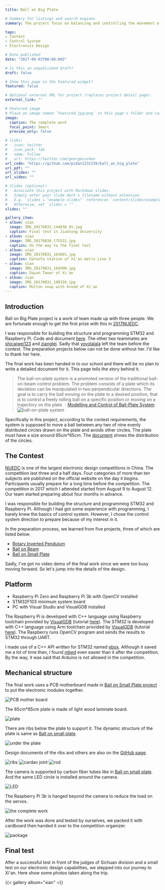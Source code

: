 ```yaml
---
title: Ball on Big Plate

# Summary for listings and search engines
summary: The project focus on balancing and controlling the movement of a metal ball on a 65cm wide plate, and is a work of 3 team-mates which get us first prize in 2017NUEDC.

tags:
- Contest
- Control System
- Electronics Design

# Date published
date: "2017-09-03T00:00:00Z"

# Is this an unpublished draft?
draft: false

# Show this page in the Featured widget?
featured: false

# Optional external URL for project (replaces project detail page).
external_link: ""

# Featured image
# Place an image named `featured.jpg/png` in this page's folder and customize its options here.
image:
  caption: The complete work
  focal_point: Smart
  preview_only: false

# links:
# - icon: twitter
#   icon_pack: fab
#   name: Follow
#   url: https://twitter.com/georgecushen
url_code: "https://github.com/pidan1231239/ball_on_big_plate"
url_pdf: ""
url_slides: ""
url_video: ""

# Slides (optional).
#   Associate this project with Markdown slides.
#   Simply enter your slide deck's filename without extension.
#   E.g. `slides = "example-slides"` references `content/slides/example-slides.md`.
#   Otherwise, set `slides = ""`.
slides: ""

gallery_item:
- album: xian
  image: IMG_20170831_144038_01.jpg
  caption: Final test in Jiaotong University
- album: xian
  image: IMG_20170830_175531.jpg
  caption: On the way to the final test
- album: xian
  image: IMG_20170831_163601.jpg
  caption: DaYanTa station of Xi'an metro Line 3
- album: xian
  image: IMG_20170831_164508.jpg
  caption: Dayan Tower of Xi'an
- album: xian
  image: IMG_20170831_190316.jpg
  caption: Mutton soup with bread of Xi'an
---
```


## Introduction

Ball on Big Plate project is a work of team made up with three people. We are fortunate enough to get the first prize with this in [2017NUEDC](https://www2.renesas.cn/zh-cn/about/university-program/nuedc/2017.html). 

I was responsible for building the structure and programming STM32 and Raspberry Pi. Code and document [here](https://github.com/pidan1231239/ball_on_big_plate). The other two teammates are [shicaiwei123](https://github.com/shicaiwei123) and [zianglei](https://github.com/zianglei). Sadly that [yoyolalala](https://github.com/yoyolalala) left the team before the contest. The preparation projects below can not be done without her. I'd like to thank her here.

The final work has been handed in to our school and there will be no plan to write a detailed document for it. This page tells the story behind it.

> The ball-on-plate system is a promoted version of the traditional ball-on-beam control problem. The problem consists of a plate which its deviation can be manipulated in two perpendicular directions. The goal is to carry the ball moving on the plate to a desired position, that is to control a freely rolling ball on a specific position or moving on a trajectory on the plate. - [Modelling and Control of Ball-Plate System](http://web.engr.illinois.edu/~khashab2/files/2011_LinearControl/16.pdf)
> ![ball-on-plate system](ball-on-plate_system.png)


Specifically in this project, according to the contest requirements, the system is supposed to move a ball between any two of nine evenly distributed circles drawn on the plate and avoids other circles. The plate must have a size around 65cm*65cm. The [document](滚球控制系统（B题）.pdf) shows the distribution of the circles.

## The Contest

[NUEDC](https://www2.renesas.cn/zh-cn/about/university-program/nuedc/2017.html) is one of the largest electronic design competitions in China. The competition last three and a half days. Four categories of more than ten subjects are published on the official website on the day it begins. Participants usually prepare for a long time before the competition. The competition in 2017 which I attended started from August 9 to August 12. Our team started preparing about four months in advance. 

I was responsible for building the structure and programming STM32 and Raspberry Pi. Although I had got some experience with programming, I barely knew the basics of control system. However, I chose the control system direction to prepare because of my interest in it.

In the preparation process, we learned from five projects, three of which are listed below.

- [Rotary Inverted Pendulum]()
- [Ball on Beam]()
- [Ball on Small Plate]()

Sadly, I've got no video demo of the final work since we were too busy moving forward. So let's jump into the details of the design.

## Platform

- Raspberry Pi Zero and Raspberry Pi 3b with OpenCV installed
- STM32F103 minimum system board
- PC with Visual Studio and VisualGDB installed

The Raspberry Pi is developed with C++ language using Raspberry toolchain provided by [VisualGDB](https://visualgdb.com/) (tutorial [here](https://visualgdb.com/tutorials/raspberry/crosscompiler/)). The STM32 is developed with C++ language using Arm toolchain provided by [VisualGDB](https://visualgdb.com/) (tutorial [here](https://visualgdb.com/tutorials/arm/stm32/)). The Raspberry runs OpenCV program and sends the results to STM32 through UART.

I made use of a C++ API written for STM32 named [ebox](https://github.com/eboxmaker/eBox_STM32F1). Although it saved me a lot of time then, I found [mbed](https://www.mbed.com/) even easier than it after the competition. By the way, it was said that Arduino is not allowed in the competition.

## Mechanical structure

The final work uses a PCB motherboard made in [Ball on Small Plate project]() to put the electronic modules together. 

![PCB mother board](3.jpg)

The 65cm*65cm plate is made of light wood laminate board.

![plate](ball_on_big_plate_camera_support.jpg)

There are ribs below the plate to support it. The dynamic structure of the plate is same as [Ball on small plate]().

![under the plate](ball_on_big_plate_under_the_plate.jpg)

Design documents of the ribs and others are also on the [GitHub page](https://github.com/pidan1231239/ball_on_big_plate).

![ribs](650板加强筋激光切割.dwg.png)
![cardan joint](ball_on_big_plate_universal_joint.jpg)
![rod](ball_on_big_plate_ball_rod.jpg)

The camera is supported by carbon fiber tubes like in [Ball on small plate](). And the same LED circle is installed around the camera.

![LED](ball_on_big_plate_led.jpg)

The Raspberry Pi 3b is hanged beyond the camera to reduce the load on the servos.

![the complete work](featured.jpg)

After the work was done and tested by ourselves, we packed it with cardboard then handed it over to the competition organizer.

![package](IMG_20170812_225850_001.jpg)

## Final test

After a successful test in front of the judges of Sichuan division and a small test on our electronic design capabilities, we stepped into our journey to Xi'an. Here show some photos taken along the trip.

{{< gallery album="xian" >}} 
